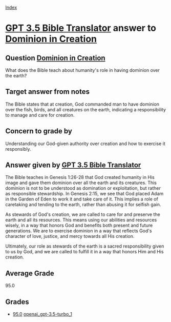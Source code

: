 
[Index](../../../index.md)
# [GPT 3.5 Bible Translator](../../answering_models/GPT_3.5_Bible_Translator.md) answer to [Dominion in Creation](../../questions/Dominion_in_Creation.md)

## Question [Dominion in Creation](../../questions/Dominion_in_Creation.md)
What does the Bible teach about humanity's role in having dominion over the earth?

## Target answer from notes
The Bible states that at creation, God commanded man to have dominion over the fish, birds, and all creatures on the earth, indicating a responsibility to manage and care for creation.

## Concern to grade by
Understanding our God-given authority over creation and how to exercise it responsibly.

## Answer given by [GPT 3.5 Bible Translator](../../answering_models/GPT_3.5_Bible_Translator.md)
The Bible teaches in Genesis 1:26-28 that God created humanity in His image and gave them dominion over all the earth and its creatures. This dominion is not to be understood as domination or exploitation, but rather as responsible stewardship. In Genesis 2:15, we see that God placed Adam in the Garden of Eden to work it and take care of it. This implies a role of caretaking and tending to the earth, rather than abusing it for selfish gain.

As stewards of God's creation, we are called to care for and preserve the earth and all its resources. This means using our abilities and resources wisely, in a way that honors God and benefits both present and future generations. We are to exercise dominion in a way that reflects God's character of love, justice, and mercy towards all His creation.

Ultimately, our role as stewards of the earth is a sacred responsibility given to us by God, and we are called to fulfill it in a way that honors Him and His creation.

## Average Grade
95.0

## Grades
 * [95.0](./Dominion_in_Creation_grades/openai_gpt-3.5-turbo_1.md) [openai_gpt-3.5-turbo_1](../../grading_models/openai_gpt-3.5-turbo_1.md)
